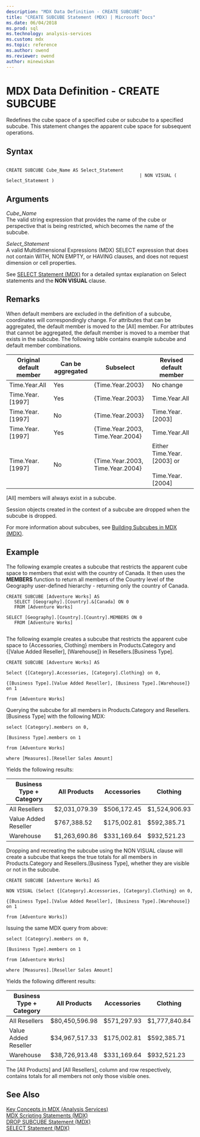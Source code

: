 ```yaml
---
description: "MDX Data Definition - CREATE SUBCUBE"
title: "CREATE SUBCUBE Statement (MDX) | Microsoft Docs"
ms.date: 06/04/2018
ms.prod: sql
ms.technology: analysis-services
ms.custom: mdx
ms.topic: reference
ms.author: owend
ms.reviewer: owend
author: minewiskan
---
```

# MDX Data Definition - CREATE SUBCUBE


  Redefines the cube space of a specified cube or subcube to a specified subcube. This statement changes the apparent cube space for subsequent operations.  
  
## Syntax  
  
```  
  
CREATE SUBCUBE Cube_Name AS Select_Statement  
                                                  | NON VISUAL ( Select_Statement )  
```  
  
## Arguments  
 *Cube_Name*  
 The valid string expression that provides the name of the cube or perspective that is being restricted, which becomes the name of the subcube.  
  
 *Select_Statement*  
 A valid Multidimensional Expressions (MDX) SELECT expression that does not contain WITH, NON EMPTY, or HAVING clauses, and does not request dimension or cell properties.  
  
 See [SELECT Statement &#40;MDX&#41;](../mdx/mdx-data-manipulation-select.md) for a detailed syntax explanation on Select statements and the **NON VISUAL** clause.  
  
## Remarks  
 When default members are excluded in the definition of a subcube, coordinates will correspondingly change. For attributes that can be aggregated, the default member is moved to the [All] member. For attributes that cannot be aggregated, the default member is moved to a member that exists in the subcube. The following table contains example subcube and default member combinations.  
  
|Original default member|Can be aggregated|Subselect|Revised default member|  
|-----------------------------|-----------------------|---------------|----------------------------|  
|Time.Year.All|Yes|{Time.Year.2003}|No change|  
|Time.Year.[1997]|Yes|{Time.Year.2003}|Time.Year.All|  
|Time.Year.[1997]|No|{Time.Year.2003}|Time.Year.[2003]|  
|Time.Year.[1997]|Yes|{Time.Year.2003, Time.Year.2004}|Time.Year.All|  
|Time.Year.[1997]|No|{Time.Year.2003, Time.Year.2004}|Either Time.Year.[2003] or<br /><br /> Time.Year.[2004]|  
  
 [All] members will always exist in a subcube.  
  
 Session objects created in the context of a subcube are dropped when the subcube is dropped.  
  
 For more information about subcubes, see [Building Subcubes in MDX &#40;MDX&#41;](/analysis-services/multidimensional-models/mdx/building-subcubes-in-mdx-mdx).  
  
## Example  
 The following example creates a subcube that restricts the apparent cube space to members that exist with the country of Canada. It then uses the **MEMBERS** function to return all members of the Country level of the Geography user-defined hierarchy - returning only the country of Canada.  
  
```  
CREATE SUBCUBE [Adventure Works] AS  
   SELECT [Geography].[Country].&[Canada] ON 0  
   FROM [Adventure Works]  
  
SELECT [Geography].[Country].[Country].MEMBERS ON 0  
   FROM [Adventure Works]  
  
```  
  
 The following example creates a subcube that restricts the apparent cube space to {Accessories, Clothing} members in Products.Category and {[Value Added Reseller], [Warehouse]} in Resellers.[Business Type].  
  
 `CREATE SUBCUBE [Adventure Works] AS`  
  
 `Select {[Category].Accessories, [Category].Clothing} on 0,`  
  
 `{[Business Type].[Value Added Reseller], [Business Type].[Warehouse]} on 1`  
  
 `from [Adventure Works]`  
  
 Querying the subcube for all members in Products.Category and Resellers.[Business Type] with the following MDX:  
  
 `select [Category].members on 0,`  
  
 `[Business Type].members on 1`  
  
 `from [Adventure Works]`  
  
 `where [Measures].[Reseller Sales Amount]`  
  
 Yields the following results:  
  
|Business Type + Category|All Products|Accessories|Clothing|  
|-|-|-|-|  
|All Resellers|$2,031,079.39|$506,172.45|$1,524,906.93|  
|Value Added Reseller|$767,388.52|$175,002.81|$592,385.71|  
|Warehouse|$1,263,690.86|$331,169.64|$932,521.23|  
  
 Dropping and recreating the subcube using the NON VISUAL clause will create a subcube that keeps the true totals for all members in Products.Category and Resellers.[Business Type], whether they are visible or not in the subcube.  
  
 `CREATE SUBCUBE [Adventure Works] AS`  
  
 `NON VISUAL (Select {[Category].Accessories, [Category].Clothing} on 0,`  
  
 `{[Business Type].[Value Added Reseller], [Business Type].[Warehouse]} on 1`  
  
 `from [Adventure Works])`  
  
 Issuing the same MDX query from above:  
  
 `select [Category].members on 0,`  
  
 `[Business Type].members on 1`  
  
 `from [Adventure Works]`  
  
 `where [Measures].[Reseller Sales Amount]`  
  
 Yields the following different results:  
  
|Business Type + Category|All Products|Accessories|Clothing|  
|-|-|-|-|  
|All Resellers|$80,450,596.98|$571,297.93|$1,777,840.84|  
|Value Added Reseller|$34,967,517.33|$175,002.81|$592,385.71|  
|Warehouse|$38,726,913.48|$331,169.64|$932,521.23|  
  
 The [All Products] and [All Resellers], column and row respectively, contains totals for all members not only those visible ones.  
  
## See Also  
 [Key Concepts in MDX &#40;Analysis Services&#41;](/analysis-services/multidimensional-models/mdx/key-concepts-in-mdx-analysis-services)   
 [MDX Scripting Statements &#40;MDX&#41;](../mdx/mdx-scripting-statements-mdx.md)   
 [DROP SUBCUBE Statement &#40;MDX&#41;](../mdx/mdx-data-definition-drop-subcube.md)   
 [SELECT Statement &#40;MDX&#41;](../mdx/mdx-data-manipulation-select.md)  
  
